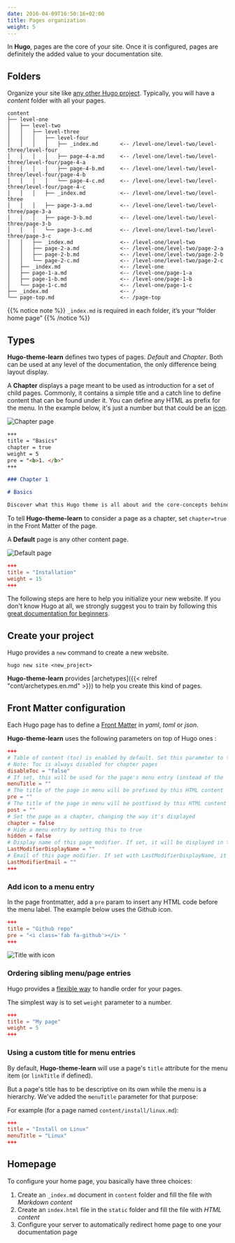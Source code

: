 ```yaml
---
date: 2016-04-09T16:50:16+02:00
title: Pages organization
weight: 5
---
```


In **Hugo**, pages are the core of your site. Once it is configured, pages are definitely the added value to your documentation site.

## Folders

Organize your site like [any other Hugo project](https://gohugo.io/content/organization/). Typically, you will have a *content* folder with all your pages.

    content
    ├── level-one
    │   ├── level-two
    │   │   ├── level-three
    │   │   │   ├── level-four
    │   │   │   │   ├── _index.md       <-- /level-one/level-two/level-three/level-four
    │   │   │   │   ├── page-4-a.md     <-- /level-one/level-two/level-three/level-four/page-4-a
    │   │   │   │   ├── page-4-b.md     <-- /level-one/level-two/level-three/level-four/page-4-b
    │   │   │   │   └── page-4-c.md     <-- /level-one/level-two/level-three/level-four/page-4-c
    │   │   │   ├── _index.md           <-- /level-one/level-two/level-three
    │   │   │   ├── page-3-a.md         <-- /level-one/level-two/level-three/page-3-a
    │   │   │   ├── page-3-b.md         <-- /level-one/level-two/level-three/page-3-b
    │   │   │   └── page-3-c.md         <-- /level-one/level-two/level-three/page-3-c
    │   │   ├── _index.md               <-- /level-one/level-two
    │   │   ├── page-2-a.md             <-- /level-one/level-two/page-2-a
    │   │   ├── page-2-b.md             <-- /level-one/level-two/page-2-b
    │   │   └── page-2-c.md             <-- /level-one/level-two/page-2-c
    │   ├── _index.md                   <-- /level-one
    │   ├── page-1-a.md                 <-- /level-one/page-1-a
    │   ├── page-1-b.md                 <-- /level-one/page-1-b
    │   └── page-1-c.md                 <-- /level-one/page-1-c
    ├── _index.md                       <-- /
    └── page-top.md                     <-- /page-top

{{% notice note %}}
`_index.md` is required in each folder, it’s your “folder home page”
{{% /notice %}}

## Types

**Hugo-theme-learn** defines two types of pages. *Default* and *Chapter*. Both can be used at any level of the documentation, the only difference being layout display.

A **Chapter** displays a page meant to be used as introduction for a set of child pages. Commonly, it contains a simple title and a catch line to define content that can be found under it.
You can define any HTML as prefix for the menu. In the example below, it's just a number but that could be an [icon](https://fortawesome.github.io/Font-Awesome/).

![Chapter page](/en/cont/pages/10000/images/pages-chapter.png?width=50pc)

```markdown
+++
title = "Basics"
chapter = true
weight = 5
pre = "<b>1. </b>"
+++

### Chapter 1

# Basics

Discover what this Hugo theme is all about and the core-concepts behind it.
```

To tell **Hugo-theme-learn** to consider a page as a chapter, set `chapter=true` in the Front Matter of the page.

A **Default** page is any other content page.

![Default page](/en/cont/pages/10000/images/pages-default.png?width=50pc)

```toml
+++
title = "Installation"
weight = 15
+++
```

The following steps are here to help you initialize your new website. If you don't know Hugo at all, we strongly suggest you to train by following this [great documentation for beginners](https://gohugo.io/overview/quickstart/).

## Create your project

Hugo provides a `new` command to create a new website.

```
hugo new site <new_project>
```

**Hugo-theme-learn** provides [archetypes]({{< relref "cont/archetypes.en.md" >}}) to help you create this kind of pages.

## Front Matter configuration

Each Hugo page has to define a [Front Matter](https://gohugo.io/content/front-matter/) in *yaml*, *toml* or *json*.

**Hugo-theme-learn** uses the following parameters on top of Hugo ones :

```toml
+++
# Table of content (toc) is enabled by default. Set this parameter to true to disable it.
# Note: Toc is always disabled for chapter pages
disableToc = "false"
# If set, this will be used for the page's menu entry (instead of the `title` attribute)
menuTitle = ""
# The title of the page in menu will be prefixed by this HTML content
pre = ""
# The title of the page in menu will be postfixed by this HTML content
post = ""
# Set the page as a chapter, changing the way it's displayed
chapter = false
# Hide a menu entry by setting this to true
hidden = false
# Display name of this page modifier. If set, it will be displayed in the footer.
LastModifierDisplayName = ""
# Email of this page modifier. If set with LastModifierDisplayName, it will be displayed in the footer
LastModifierEmail = ""
+++
```

### Add icon to a menu entry

In the page frontmatter, add a `pre` param to insert any HTML code before the menu label. The example below uses the Github icon.

```toml
+++
title = "Github repo"
pre = "<i class='fab fa-github'></i> "
+++
```

![Title with icon](/en/cont/pages/10000/images/frontmatter-icon.png)

### Ordering sibling menu/page entries

Hugo provides a [flexible way](https://gohugo.io/content/ordering/) to handle order for your pages.

The simplest way is to set `weight` parameter to a number.

```toml
+++
title = "My page"
weight = 5
+++
```

### Using a custom title for menu entries

By default, **Hugo-theme-learn** will use a page's `title` attribute for the menu item (or `linkTitle` if defined).

But a page's title has to be descriptive on its own while the menu is a hierarchy.
We've added the `menuTitle` parameter for that purpose:

For example (for a page named `content/install/linux.md`):

```toml
+++
title = "Install on Linux"
menuTitle = "Linux"
+++
```

## Homepage

To configure your home page, you basically have three choices:

1. Create an `_index.md` document in `content` folder and fill the file with *Markdown content*
2. Create an `index.html` file in the `static` folder and fill the file with *HTML content*
3. Configure your server to automatically redirect home page to one your documentation page
